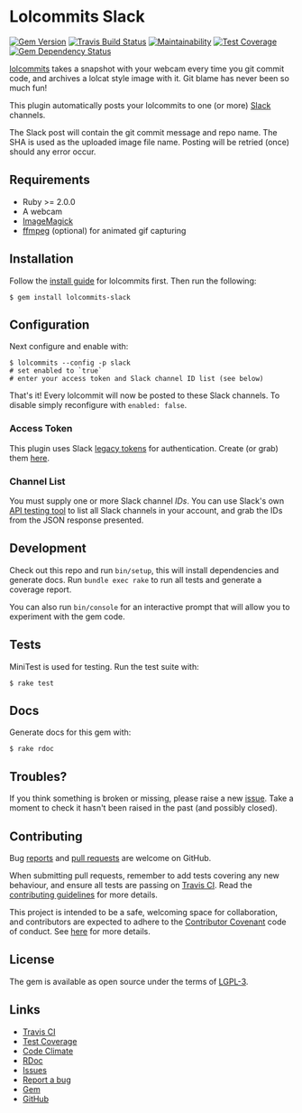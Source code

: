 # Lolcommits Slack

[![Gem Version](https://img.shields.io/gem/v/lolcommits-slack.svg?style=flat)](http://rubygems.org/gems/lolcommits-slack)
[![Travis Build Status](https://travis-ci.org/lolcommits/lolcommits-slack.svg?branch=master)](https://travis-ci.org/lolcommits/lolcommits-slack)
[![Maintainability](https://img.shields.io/codeclimate/maintainability/lolcommits/lolcommits-slack.svg)](https://codeclimate.com/github/lolcommits/lolcommits-slack/maintainability)
[![Test Coverage](https://img.shields.io/codeclimate/c/lolcommits/lolcommits-slack.svg)](https://codeclimate.com/github/lolcommits/lolcommits-slack/test_coverage)
[![Gem Dependency Status](https://gemnasium.com/badges/github.com/lolcommits/lolcommits-slack.svg)](https://gemnasium.com/github.com/lolcommits/lolcommits-slack)

[lolcommits](https://lolcommits.github.io/) takes a snapshot with your webcam
every time you git commit code, and archives a lolcat style image with it. Git
blame has never been so much fun!

This plugin automatically posts your lolcommits to one (or more)
[Slack](https://slack.com) channels.

The Slack post will contain the git commit message and repo name. The SHA is
used as the uploaded image file name. Posting will be retried (once) should any
error occur.

## Requirements

* Ruby >= 2.0.0
* A webcam
* [ImageMagick](http://www.imagemagick.org)
* [ffmpeg](https://www.ffmpeg.org) (optional) for animated gif capturing

## Installation

Follow the [install guide](https://github.com/mroth/lolcommits#installation) for
lolcommits first. Then run the following:

    $ gem install lolcommits-slack

## Configuration

Next configure and enable with:

    $ lolcommits --config -p slack
    # set enabled to `true`
    # enter your access token and Slack channel ID list (see below)

That's it! Every lolcommit will now be posted to these Slack channels. To
disable simply reconfigure with `enabled: false`.

### Access Token

This plugin uses Slack [legacy
tokens](https://api.slack.com/custom-integrations/legacy-tokens) for
authentication. Create (or grab) them
[here](https://api.slack.com/custom-integrations/legacy-tokens).

### Channel List

You must supply one or more Slack channel *IDs*. You can use Slack's own
[API testing tool](https://api.slack.com/methods/channels.list/test)
to list all Slack channels in your account, and grab the IDs from the JSON
response presented.

## Development

Check out this repo and run `bin/setup`, this will install dependencies and
generate docs. Run `bundle exec rake` to run all tests and generate a coverage
report.

You can also run `bin/console` for an interactive prompt that will allow you to
experiment with the gem code.

## Tests

MiniTest is used for testing. Run the test suite with:

    $ rake test

## Docs

Generate docs for this gem with:

    $ rake rdoc

## Troubles?

If you think something is broken or missing, please raise a new
[issue](https://github.com/lolcommits/lolcommits-slack/issues). Take
a moment to check it hasn't been raised in the past (and possibly closed).

## Contributing

Bug [reports](https://github.com/lolcommits/lolcommits-slack/issues) and [pull
requests](https://github.com/lolcommits/lolcommits-slack/pulls) are welcome on
GitHub.

When submitting pull requests, remember to add tests covering any new behaviour,
and ensure all tests are passing on [Travis
CI](https://travis-ci.org/lolcommits/lolcommits-slack). Read the
[contributing
guidelines](https://github.com/lolcommits/lolcommits-slack/blob/master/CONTRIBUTING.md)
for more details.

This project is intended to be a safe, welcoming space for collaboration, and
contributors are expected to adhere to the [Contributor
Covenant](http://contributor-covenant.org) code of conduct. See
[here](https://github.com/lolcommits/lolcommits-slack/blob/master/CODE_OF_CONDUCT.md)
for more details.

## License

The gem is available as open source under the terms of
[LGPL-3](https://opensource.org/licenses/LGPL-3.0).

## Links

* [Travis CI](https://travis-ci.org/lolcommits/lolcommits-slack)
* [Test Coverage](https://codeclimate.com/github/lolcommits/lolcommits-slack/test_coverage)
* [Code Climate](https://codeclimate.com/github/lolcommits/lolcommits-slack)
* [RDoc](http://rdoc.info/projects/lolcommits/lolcommits-slack)
* [Issues](http://github.com/lolcommits/lolcommits-slack/issues)
* [Report a bug](http://github.com/lolcommits/lolcommits-slack/issues/new)
* [Gem](http://rubygems.org/gems/lolcommits-slack)
* [GitHub](https://github.com/lolcommits/lolcommits-slack)
